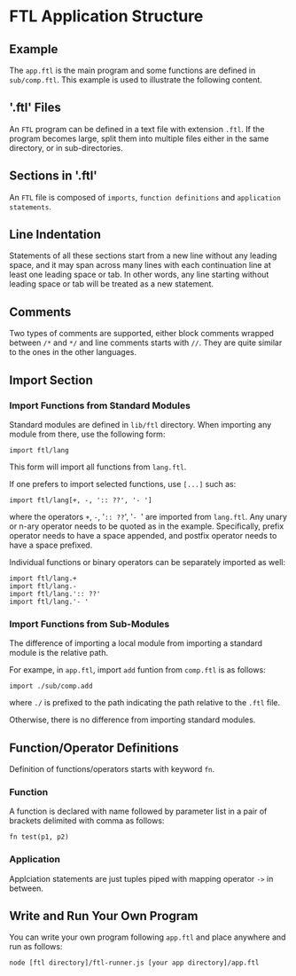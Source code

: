 # FTL Application Structure

## Example
The `app.ftl` is the main program and some functions are defined in `sub/comp.ftl`. This example is used to illustrate the following content.

## '.ftl' Files
An `FTL` program can be defined in a text file with extension `.ftl`. If the program becomes large, split them into multiple files either in the same directory, or in sub-directories.

## Sections in '.ftl'
An `FTL` file is composed of `imports`, `function definitions` and `application statements`.

## Line Indentation
Statements of all these sections start from a new line without any leading space, and it may span across many lines with each continuation line at least one leading space or tab. In other words, any line starting without leading space or tab will be treated as a new statement. 

## Comments
Two types of comments are supported, either block comments wrapped between `/*` and `*/` and line comments starts with `//`. They are quite similar to the ones in the other languages.

## Import Section

### Import Functions from Standard Modules
Standard modules are defined in `lib/ftl` directory. When importing any module from there, use the following form:
```
import ftl/lang
```
This form will import all functions from `lang.ftl`.

If one prefers to import selected functions, use `[...]` such as:
```
import ftl/lang[+, -, ':: ??', '- ']
```
where the operators `+`, `-`, '`:: ??`', '`- `' are imported from `lang.ftl`. Any unary or n-ary operator needs to be quoted as in the example. Specifically, prefix operator needs to have a space appended, and postfix operator needs to have a space prefixed.

Individual functions or binary operators can be separately imported as well:
```
import ftl/lang.+
import ftl/lang.-
import ftl/lang.':: ??'
import ftl/lang.'- '
```

### Import Functions from Sub-Modules
The difference of importing a local module from importing a standard module is the relative path.

For exampe, in `app.ftl`, import `add` funtion from `comp.ftl` is as follows:
```
import ./sub/comp.add
```

where `./` is prefixed to the path indicating the path relative to the `.ftl` file.

Otherwise, there is no difference from importing standard modules.

## Function/Operator Definitions

Definition of functions/operators starts with keyword `fn`.
 
### Function
A function is declared with name followed by parameter list in a pair of brackets delimited with comma as follows:
```
fn test(p1, p2)
```

### Application
Applciation statements are just tuples piped with mapping operator `->` in between.

## Write and Run Your Own Program
You can write your own program following `app.ftl` and place anywhere and run as follows:
```
node [ftl directory]/ftl-runner.js [your app directory]/app.ftl
```
